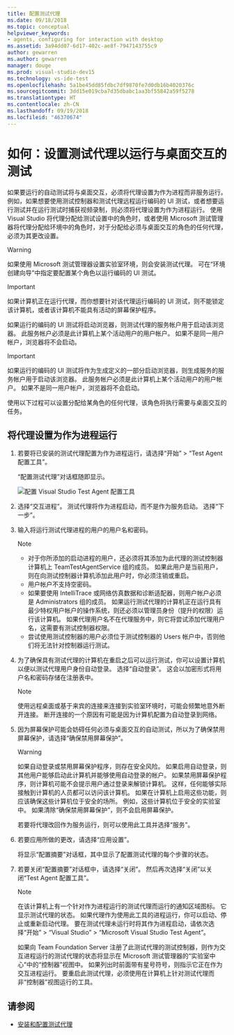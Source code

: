 ```yaml
---
title: 配置测试代理
ms.date: 09/18/2018
ms.topic: conceptual
helpviewer_keywords:
- agents, configuring for interaction with desktop
ms.assetid: 3a94dd07-6d17-402c-ae8f-7947143755c9
author: gewarren
ms.author: gewarren
manager: douge
ms.prod: visual-studio-dev15
ms.technology: vs-ide-test
ms.openlocfilehash: 5a1be45dd85fdbc7df9870fe7d0db16b4020376c
ms.sourcegitcommit: 3dd15e019cba7d35dbabc1aa3bf55842a59f5278
ms.translationtype: HT
ms.contentlocale: zh-CN
ms.lasthandoff: 09/19/2018
ms.locfileid: "46370674"
---
```

# <a name="how-to-set-up-your-test-agent-to-run-tests-that-interact-with-the-desktop"></a>如何：设置测试代理以运行与桌面交互的测试

如果要运行的自动测试将与桌面交互，必须将代理设置为作为进程而非服务运行。 例如，如果想要使用测试控制器和测试代理远程运行编码的 UI 测试，或者想要运行测试并在运行测试时捕获视频录制，则必须将代理设置为作为进程运行。 使用 Visual Studio 将代理分配给测试设置中的角色时，或者使用 Microsoft 测试管理器将代理分配给环境中的角色时，对于分配给必须与桌面交互的角色的任何代理，必须为其更改设置。

> [!WARNING]
> 如果使用 Microsoft 测试管理器设置实验室环境，则会安装测试代理。 可在“环境创建向导”中指定要配置某个角色以运行编码的 UI 测试。

> [!IMPORTANT]
> 如果计算机正在运行代理，而你想要针对该代理运行编码的 UI 测试，则不能锁定该计算机，或者该计算机不能具有活动的屏幕保护程序。

如果运行的编码的 UI 测试将启动浏览器，则测试代理的服务帐户用于启动该浏览器。 此服务帐户必须是此计算机上某个活动用户的用户帐户。 如果不是同一用户帐户，浏览器将不会启动。

> [!IMPORTANT]
> 如果运行的编码的 UI 测试将作为生成定义的一部分启动浏览器，则生成服务的服务帐户用于启动该浏览器。 此服务帐户必须是此计算机上某个活动用户的用户帐户。 如果不是同一用户帐户，浏览器将不会启动。

使用以下过程可以设置分配给某角色的任何代理，该角色将执行需要与桌面交互的任务。

## <a name="to-set-up-an-agent-to-run-as-a-process"></a>将代理设置为作为进程运行

1. 若要将已安装的测试代理配置为作为进程运行，请选择“开始” > “Test Agent 配置工具”。

   “配置测试代理”对话框随即显示。

   ![配置 Visual Studio Test Agent 配置工具](media/configure-test-agent.png)

2. 选择“交互进程”。 测试代理将作为进程启动，而不是作为服务启动。 选择“下一步”。

3. 输入将运行测试代理进程的用户的用户名和密码。

   > [!NOTE]
   > - 对于你所添加的启动进程的用户，还必须将其添加为此代理的测试控制器计算机上 TeamTestAgentService 组的成员。 如果此用户是当前用户，则在向测试控制器计算机添加此用户时，你必须注销或重启。
   - 用户帐户不支持空密码。
   - 如果要使用 IntelliTrace 或网络仿真数据和诊断适配器，则用户帐户必须是 Administrators 组的成员。 如果运行测试代理的计算机正在运行具有最少特权用户帐户的操作系统，则还必须以管理员身份（提升的权限）运行该计算机。 如果代理用户名不在代理服务中，则它将尝试添加代理用户名，这需要有测试控制器权限。
   - 尝试使用测试控制器的用户必须位于测试控制器的 Users 帐户中，否则他们将无法针对控制器运行测试。

4. 为了确保具有测试代理的计算机在重启之后可以运行测试，你可以设置计算机以便以测试代理用户身份自动登录。 选择“自动登录”。 这会以加密形式将用户名和密码存储在注册表中。

   > [!NOTE]
   > 使用远程桌面或基于来宾的连接来连接到实验室环境时，可能会频繁地意外断开连接。 断开连接的一个原因有可能是因为计算机配置为自动登录到网络。

7. 因为屏幕保护可能会妨碍任何必须与桌面交互的自动测试，所以为了确保禁用屏幕保护，请选择“确保禁用屏幕保护”。

   > [!WARNING]
   > 如果自动登录或禁用屏幕保护程序，则存在安全风险。 如果启用自动登录，则其他用户能够启动此计算机并能够使用自动登录的帐户。 如果禁用屏幕保护程序，则计算机可能不会提示用户通过登录来解锁计算机。 这样，任何能够实际接触到计算机的人员都可以访问该计算机。 如果在计算机上启用这些功能，则应该确保这些计算机位于安全的场所。 例如，这些计算机位于安全的实验室中。 如果清除“确保禁用屏幕保护”，则不会启用屏幕保护。

   若要将代理改回作为服务运行，则可以使用此工具并选择“服务”。

8. 若要应用所做的更改，请选择“应用设置”。

   将显示“配置摘要”对话框，其中显示了配置测试代理的每个步骤的状态。

9. 若要关闭“配置摘要”对话框中，请选择“关闭”。 然后再次选择“关闭”以关闭“Test Agent 配置工具”。

   > [!NOTE]
   > 在该计算机上有一个针对作为进程运行的测试代理而运行的通知区域图标。 它显示测试代理的状态。 如果代理作为使用此工具的进程运行，你可以启动、停止或重新启动代理。 要在测试代理未运行时将其作为进程启动，请依次选择“开始” > “Visual Studio” > “Microsoft Visual Studio Test Agent”。

   如果向 Team Foundation Server 注册了此测试代理的测试控制器，则作为交互进程运行的测试代理的状态将显示在 Microsoft 测试管理器的“实验室中心”中的“控制器”视图中。 如果列出时前面带有星号符号，则指示它正在作为交互进程运行。 要重启此测试代理，必须使用在计算机上针对测试代理而非“控制器”视图运行的工具。

## <a name="see-also"></a>请参阅

- [安装和配置测试代理](../test/lab-management/install-configure-test-agents.md)
